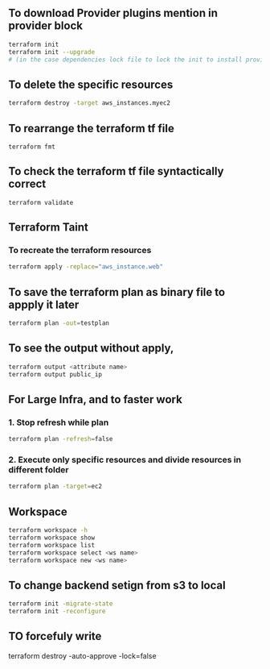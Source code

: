 
## To **download Provider plugins** mention in provider block
```sh
terraform init
terraform init --upgrade 
# (in the case dependencies lock file to lock the init to install provider to particular version)
```

## To **delete** the specific resources
```sh
terraform destroy -target aws_instances.myec2
```

## To rearrange the terraform tf file
```
terraform fmt
```

## To check the terraform tf file syntactically correct
```
terraform validate
```

## Terraform Taint
### To recreate the terraform resources
```sh
terraform apply -replace="aws_instance.web"
```

## To save the terraform plan as binary file to appply it later
```sh
terraform plan -out=testplan
```

## To see the output without apply, 
```sh
terraform output <attribute name>
terraform output public_ip
```

## For Large Infra, and to faster work
### 1. Stop refresh while plan
```sh
terraform plan -refresh=false
```
### 2. Execute only specific resources and divide resources in different folder
```sh
terraform plan -target=ec2
```

## Workspace
```sh
terraform workspace -h
terraform workspace show
terraform workspace list
terraform workspace select <ws name>
terraform workspace new <ws name>
```

## To change backend setign from s3 to local
```sh
terraform init -migrate-state
terraform init -reconfigure
```


## TO forcefuly write 
terraform destroy -auto-approve -lock=false